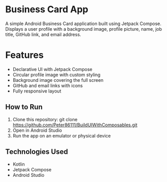 # Business Card App

A simple Android Business Card application built using Jetpack Compose.  
Displays a user profile with a background image, profile picture, name, job title, GitHub link, and email address.

# Features
- Declarative UI with Jetpack Compose
- Circular profile image with custom styling
- Background image covering the full screen
- GitHub and email links with icons
- Fully responsive layout

## How to Run
1. Clone this repository:
git clone https://github.com/Peter86111/BuildUIWithComposables.git
2. Open in Android Studio
3. Run the app on an emulator or physical device

## Technologies Used
- Kotlin
- Jetpack Compose
- Android Studio
